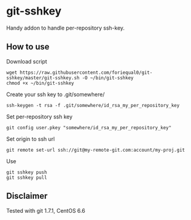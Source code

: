 git-sshkey
==========

Handy addon to handle per-repository ssh-key.

## How to use
Download script
```
wget https://raw.githubusercontent.com/foriequal0/git-sshkey/master/git-sshkey.sh -O ~/bin/git-sshkey
chmod +x ~/bin/git-sshkey
```

Create your ssh key to .git/somewhere/
```
ssh-keygen -t rsa -f .git/somewhere/id_rsa_my_per_repository_key
```

Set per-repository ssh key
```
git config user.pkey "somewhere/id_rsa_my_per_repository_key"
```

Set origin to ssh url
```
git remote set-url ssh://git@my-remote-git.com:account/my-proj.git
```

Use
```
git sshkey push
git sshkey pull
```

## Disclaimer

Tested with git 1.7.1, CentOS 6.6
